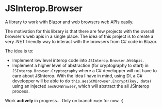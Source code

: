 JSInterop.Browser
=================

A library to work with Blazor and web browsers web APIs easily.

The motivation for this library is that there are few projects with the overall browser's web apis in a single place.
The idea of this project is to create a very .NET friendly way to interact with the browsers from C# code in Blazor.

The idea is to:
* Implement low level interop code into `JSInterop.Browser.WebApis`.
* Implement a higher level of abstraction (for cryptography to start) in `JSInterop.Browser.Cryptography` where a C# developper will not have to care about JSInterop. With the idea I have in mind, using DI, a C# developper will be able to do `this.aesGCMBrowser.Encrypt(key, data)` using an injected `aesGCMBrowser`, which will abstract the all JSInterop process.

Work **actively** in progress... Only on branch `main` for now. :)
